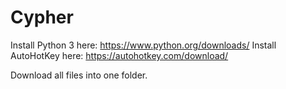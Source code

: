 # Cypher
Install Python 3 here: https://www.python.org/downloads/
Install AutoHotKey here: https://autohotkey.com/download/

Download all files into one folder. 
